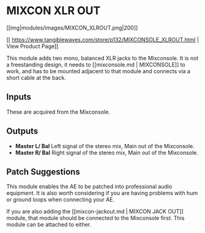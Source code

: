 # MIXCON XLR OUT
[[img|modules/images/MIXCON_XLROUT.png|200]]

[[ https://www.tangiblewaves.com/store/p132/MIXCONSOLE_XLROUT.html | View Product Page]]

This module adds two mono, balanced XLR jacks to the Mixconsole. It is not a freestanding design, it needs to [[mixconsole.md | MIXCONSOLE]] to work, and has to be mounted adjacent to that module and connects via a short cable at the back.


## Inputs

These are acquired from the Mixconsole.

## Outputs

* **Master L/ Bal** Left signal of the stereo mix, Main out of the Mixconsole.
* **Master R/ Bal** Right signal of the stereo mix, Main out of the Mixconsole.

## Patch Suggestions

This module enables the AE to be patched into professional audio equipment. It is also worth considering if you are having problems with hum or ground loops when connecting your AE.

If you are also adding the [[mixcon-jackout.md | MIXCON JACK OUT]] module, that module should be connected to the Mixconsole first. This module can be attached to either.

